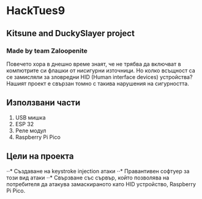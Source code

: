 # HackTues9 
## Kitsune and DuckySlayer project
### Made by team Zaloopenite

Повечето хора в днешно време знаят, че не трябва да включват в компютрите си флашки от нисигурни източници. Но колко всъщност са се замисляли за зловредни HID (Human interface devices) устройства? Нашият проект е свързан томно с такива нарушения на сигурността. 

## Използвани части
1. USB мишка
2. ESP 32
3. Реле модул
4. Raspberry Pi Pico 

## Цели на проекта
⋅⋅* Създаване на keystroke injection атаки
⋅⋅* Правантивен софтуер за този вид атаки
⋅⋅* Свързване със сървър, който позволява на потребителя да атакува замаскираното като HID устройство, Raspberry Pi Pico.
